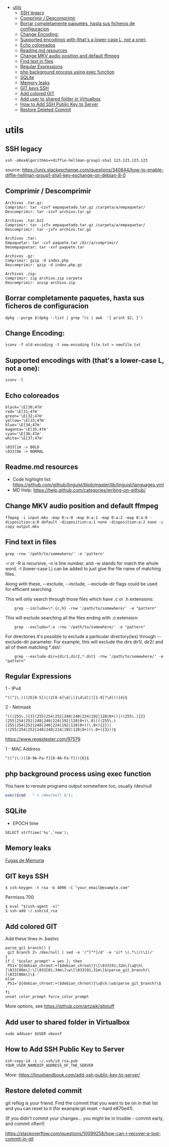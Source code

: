 - [utils](#utils)
  * [SSH legacy](#ssh-legacy)
  * [Comprimir / Descomprimir](#comprimir---descomprimir)
  * [Borrar completamente paquetes, hasta sus ficheros de configuracion](#borrar-completamente-paquetes--hasta-sus-ficheros-de-configuracion)
  * [Change Encoding:](#change-encoding-)
  * [Supported encodings with (that's a lower-case L, not a one):](#supported-encodings-with--that-s-a-lower-case-l--not-a-one--)
  * [Echo coloreados](#echo-coloreados)
  * [Readme.md resources](#readmemd-resources)
  * [Change MKV audio position and default ffmpeg](#change-mkv-audio-position-and-default-ffmpeg)
  * [Find text in files](#find-text-in-files)
  * [Regular Expressions](#regular-expressions)
  * [php background process using exec function](#php-background-process-using-exec-function)
  * [SQLite](#sqlite)
  * [Memory leaks](#memory-leaks)
  * [GIT keys SSH](#git-keys-ssh)
  * [Add colored GIT](#add-colored-git)
  * [Add user to shared folder in Virtualbox](#add-user-to-shared-folder-in-Virtualbox)
  * [How to Add SSH Public Key to Server](#how-to-add-ssh-public-key-to-server)
  * [Restore Deleted Commit](#restore-deleted-commit)


# utils

## SSH legacy
```Shell
ssh -oKexAlgorithms=+diffie-hellman-group1-sha1 123.123.123.123
```
source: https://unix.stackexchange.com/questions/340844/how-to-enable-diffie-hellman-group1-sha1-key-exchange-on-debian-8-0

## Comprimir / Descomprimir
```Shell
Archivos .tar.gz:
Comprimir: tar -czvf empaquetado.tar.gz /carpeta/a/empaquetar/
Descomprimir: tar -xzvf archivo.tar.gz

Archivos .tar.bz2
Comprimir: tar -jcfv empaquetado.tar.gz /carpeta/a/empaquetar/
Descomprimir: tar -jxfv archivo.tar.gz

Archivos .tar:
Empaquetar: tar -cvf paquete.tar /dir/a/comprimir/
Desempaquetar: tar -xvf paquete.tar

Archivos .gz:
Comprimir: gzip -9 index.php
Descomprimir: gzip -d index.php.gz

Archivos .zip:
Comprimir: zip archivo.zip carpeta
Descomprimir: unzip archivo.zip
```

## Borrar completamente paquetes, hasta sus ficheros de configuracion
```Shell
dpkg --purge $(dpkg --list | grep ^rc | awk  '{ print $2; }')

```

## Change Encoding:
```Shell
iconv -f old-encoding -t new-encoding file.txt > newfile.txt

```
## Supported encodings with (that's a lower-case L, not a one):
```Shell
iconv -l 
```

## Echo coloreados
```Shell
black='\E[30;47m'
red='\E[31;47m'
green='\E[32;47m'
yellow='\E[33;47m'
blue='\E[34;47m'
magenta='\E[35;47m'
cyan='\E[36;47m'
white='\E[37;47m'

\033[1m -> BOLD
\033[0m -> NORMAL
```

## Readme.md resources

- Code highlight list: https://github.com/github/linguist/blob/master/lib/linguist/languages.yml
- MD Help: https://help.github.com/categories/writing-on-github/

## Change MKV audio position and default ffmpeg
```Shell
ffmpeg -i input.mkv -map 0:v:0 -map 0:a:1 -map 0:a:2 -map 0:a:0 -disposition:a:0 default -disposition:a:1 none -disposition:a:2 none -c copy output.mkv
```

## Find text in files
```Shell
grep -rnw '/path/to/somewhere/' -e 'pattern'
```
  -r or -R is recursive,
  -n is line number, and
  -w stands for match the whole word.
  -l (lower-case L) can be added to just give the file name of matching files.

Along with these, --exclude, --include, --exclude-dir flags could be used for efficient searching:

  This will only search through those files which have .c or .h extensions:
```Shell
    grep --include=\*.{c,h} -rnw '/path/to/somewhere/' -e "pattern"
```
  This will exclude searching all the files ending with .o extension:
```Shell
    grep --exclude=*.o -rnw '/path/to/somewhere/' -e "pattern"
```
For directories it's possible to exclude a particular directory(ies) through --exclude-dir parameter. For example, this will exclude the dirs dir1/, dir2/ and all of them matching *.dst/:
```Shell
    grep --exclude-dir={dir1,dir2,*.dst} -rnw '/path/to/somewhere/' -e "pattern"
```

## Regular Expressions
1 - IPv4
```Shell
^((^|\.)((25[0-5])|(2[0-4]\d)|(1\d\d)|([1-9]?\d))){4}$
```
2 - Netmask
```Shell
^(((255\.){3}(255|254|252|248|240|224|192|128|0+))|((255\.){2}(255|254|252|248|240|224|192|128|0+)\.0)|((255\.)(255|254|252|248|240|224|192|128|0+)(\.0+){2})|((255|254|252|248|240|224|192|128|0+)(\.0+){3}))$
```
https://www.regextester.com/97579

1 - MAC Address
```Shell
^((^|\:)([0-9A-Fa-f][0-9A-Fa-f])){6}$
```

## php background process using exec function

You have to reroute programs output somewhere too, usually /dev/null

```PHP
exec($cmd . " > /dev/null &");
```
## SQLite

- EPOCH time
```Shell
SELECT strftime('%s','now');
```

## Memory leaks
[Fugas de Memoria](fugasMemoria.md)

## GIT keys SSH
```Shell
$ ssh-keygen -t rsa -b 4096 -C "your_email@example.com"
```
Permisos 700

```Shell
$ eval "$(ssh-agent -s)"
$ ssh-add ~/.ssh/id_rsa
```

## Add colored GIT

Add these lines in .bashrc
```Shell
parse_git_branch() {
 git branch 2> /dev/null | sed -e '/^[^*]/d' -e 's/* \(.*\)/(\1)/'
}
if [ "$color_prompt" = yes ]; then
 PS1='${debian_chroot:+($debian_chroot)}\[\033[01;32m\]\u@\h\[\033[00m\]:\[\033[01;34m\]\w\[\033[01;31m\]$(parse_git_branch)\[\033[00m\]\$ '
else
 PS1='${debian_chroot:+($debian_chroot)}\u@\h:\w$(parse_git_branch)\$ '
fi
unset color_prompt force_color_prompt
```

More options, see https://github.com/artzaik/gitstuff

## Add user to shared folder in Virtualbox

```Shell
sudo adduser $USER vboxsf
```

## How to Add SSH Public Key to Server

```Shell
ssh-copy-id -i ~/.ssh/id_rsa.pub YOUR_USER_NAME@IP_ADDRESS_OF_THE_SERVER
```

More: https://linuxhandbook.com/add-ssh-public-key-to-server/

## Restore deleted commit

git reflog is your friend. Find the commit that you want to be on in that list and you can reset to it (for example:git reset --hard e870e41).

(If you didn't commit your changes... you might be in trouble - commit early, and commit often!)

https://stackoverflow.com/questions/10099258/how-can-i-recover-a-lost-commit-in-git

